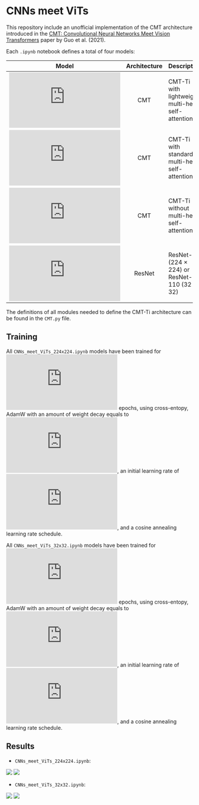 # CNNs meet ViTs

This repository include an unofficial implementation of the CMT architecture introduced in the [CMT: Convolutional Neural Networks Meet Vision Transformers](https://arxiv.org/abs/2107.06263) paper by Guo et al. (2021).

Each `.ipynb` notebook defines a total of four models:

| Model | Architecture | Description |
|:-:|:-:|:--|
| ![](https://latex.codecogs.com/gif.latex?%5Cinline%20m_1) | CMT | CMT-Ti with lightweight multi-head self-attention |
| ![](https://latex.codecogs.com/gif.latex?%5Cinline%20m_2) | CMT | CMT-Ti with standard multi-head self-attention |
| ![](https://latex.codecogs.com/gif.latex?%5Cinline%20m_3) | CMT | CMT-Ti without multi-head self-attention |
| ![](https://latex.codecogs.com/gif.latex?%5Cinline%20m_4) | ResNet | ResNet-18 (224 × 224) or ResNet-110 (32 × 32) |

The definitions of all modules needed to define the CMT-Ti architecture can be found in the `CMT.py` file.

## Training

All `CNNs_meet_ViTs_224x224.ipynb` models have been trained for ![](https://latex.codecogs.com/gif.latex?%5Cinline%2025) epochs, using cross-entopy, AdamW with an amount of weight decay equals to ![](https://latex.codecogs.com/gif.latex?%5Cinline%201e%5Ctext%7B-%7D5), an initial learning rate of ![](https://latex.codecogs.com/gif.latex?%5Cinline%206e%5Ctext%7B-%7D5), and a cosine annealing learning rate schedule. 

All `CNNs_meet_ViTs_32x32.ipynb` models have been trained for ![](https://latex.codecogs.com/gif.latex?%5Cinline%2025) epochs, using cross-entopy, AdamW with an amount of weight decay equals to ![](https://latex.codecogs.com/gif.latex?%5Cinline%201e%5Ctext%7B-%7D5), an initial learning rate of ![](https://latex.codecogs.com/gif.latex?%5Cinline%201e%5Ctext%7B-%7D2), and a cosine annealing learning rate schedule.

## Results

- `CNNs_meet_ViTs_224x224.ipynb`:

![](https://i.ibb.co/RQVhStS/download.png)
![](https://i.ibb.co/VLPFsNr/download-1.png)

- `CNNs_meet_ViTs_32x32.ipynb`:

![](https://i.ibb.co/BTWQtrS/download.png)
![](https://i.ibb.co/WD14jc8/download-1.png)
